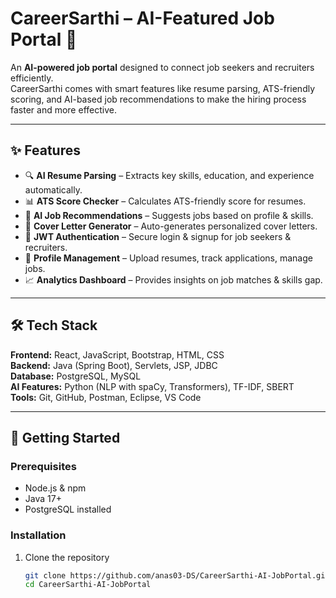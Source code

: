 # CareerSarthi – AI-Featured Job Portal 🚀

An **AI-powered job portal** designed to connect job seekers and recruiters efficiently.  
CareerSarthi comes with smart features like resume parsing, ATS-friendly scoring, and AI-based job recommendations to make the hiring process faster and more effective.  

---

## ✨ Features

- 🔍 **AI Resume Parsing** – Extracts key skills, education, and experience automatically.  
- 📊 **ATS Score Checker** – Calculates ATS-friendly score for resumes.  
- 🤖 **AI Job Recommendations** – Suggests jobs based on profile & skills.  
- 📝 **Cover Letter Generator** – Auto-generates personalized cover letters.  
- 🔐 **JWT Authentication** – Secure login & signup for job seekers & recruiters.  
- 📂 **Profile Management** – Upload resumes, track applications, manage jobs.  
- 📈 **Analytics Dashboard** – Provides insights on job matches & skills gap.  

---

## 🛠️ Tech Stack

**Frontend:** React, JavaScript, Bootstrap, HTML, CSS  
**Backend:** Java (Spring Boot), Servlets, JSP, JDBC  
**Database:** PostgreSQL, MySQL  
**AI Features:** Python (NLP with spaCy, Transformers), TF-IDF, SBERT  
**Tools:** Git, GitHub, Postman, Eclipse, VS Code  

---

## 🚀 Getting Started

### Prerequisites
- Node.js & npm  
- Java 17+  
- PostgreSQL installed  

### Installation

1. Clone the repository  
   ```bash
   git clone https://github.com/anas03-DS/CareerSarthi-AI-JobPortal.git
   cd CareerSarthi-AI-JobPortal
